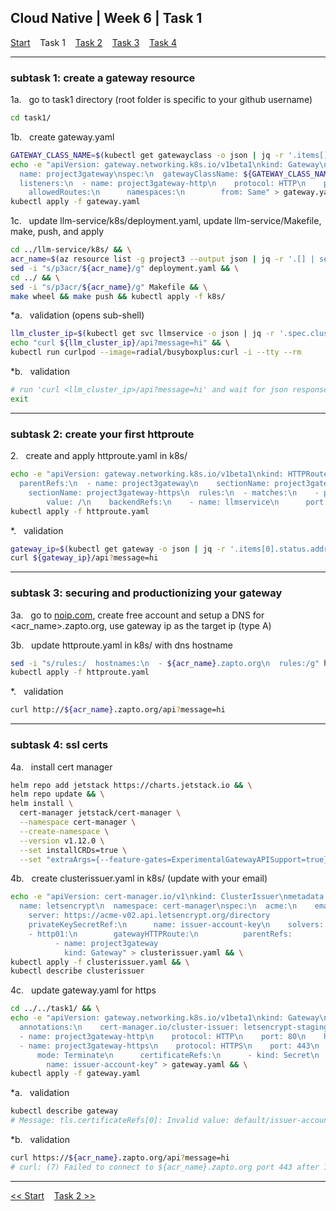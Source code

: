 ## Cloud Native | Week 6 | Task 1

[Start](https://github.com/AFC-AI2C-Cohort-04/coleman-code/blob/main/cloud_native/week_6/start.md)    Task 1    [Task 2](https://github.com/AFC-AI2C-Cohort-04/coleman-code/blob/main/cloud_native/week_6/task_2.md)    [Task 3](https://github.com/AFC-AI2C-Cohort-04/coleman-code/blob/main/cloud_native/week_6/task_3.md)    [Task 4](https://github.com/AFC-AI2C-Cohort-04/coleman-code/blob/main/cloud_native/week_6/task_4.md)

---

### subtask 1: create a gateway resource

1a.   go to task1 directory (root folder is specific to your github username)
``` bash
cd task1/
```

1b.   create gateway.yaml
``` bash
GATEWAY_CLASS_NAME=$(kubectl get gatewayclass -o json | jq -r '.items[].metadata.name') && \
echo -e "apiVersion: gateway.networking.k8s.io/v1beta1\nkind: Gateway\nmetadata:
  name: project3gateway\nspec:\n  gatewayClassName: ${GATEWAY_CLASS_NAME}
  listeners:\n  - name: project3gateway-http\n    protocol: HTTP\n    port: 80
    allowedRoutes:\n      namespaces:\n        from: Same" > gateway.yaml && \
kubectl apply -f gateway.yaml
```

1c.   update llm-service/k8s/deployment.yaml, update llm-service/Makefile, make, push, and apply
``` bash
cd ../llm-service/k8s/ && \
acr_name=$(az resource list -g project3 --output json | jq -r '.[] | select(.type == "Microsoft.ContainerRegistry/registries") | .name') && \
sed -i "s/p3acr/${acr_name}/g" deployment.yaml && \
cd ../ && \
sed -i "s/p3acr/${acr_name}/g" Makefile && \
make wheel && make push && kubectl apply -f k8s/
```

*a.   validation (opens sub-shell)
``` bash
llm_cluster_ip=$(kubectl get svc llmservice -o json | jq -r '.spec.clusterIP') && \
echo "curl ${llm_cluster_ip}/api?message=hi" && \
kubectl run curlpod --image=radial/busyboxplus:curl -i --tty --rm
```

*b.   validation
``` bash
# run 'curl <llm_cluster_ip>/api?message=hi' and wait for json response
exit
```

---

### subtask 2: create your first httproute

2.   create and apply httproute.yaml in k8s/
``` bash
echo -e "apiVersion: gateway.networking.k8s.io/v1beta1\nkind: HTTPRoute\nmetadata:\n  name: project3gateway\nspec:
  parentRefs:\n  - name: project3gateway\n    sectionName: project3gateway-http\n  - name: project3gateway
    sectionName: project3gateway-https\n  rules:\n  - matches:\n    - path:\n        type: PathPrefix
        value: /\n    backendRefs:\n    - name: llmservice\n      port: 80" > httproute.yaml && \
kubectl apply -f httproute.yaml
```

*.   validation
``` bash
gateway_ip=$(kubectl get gateway -o json | jq -r '.items[0].status.addresses[0].value') && \
curl ${gateway_ip}/api?message=hi
```

---

### subtask 3: securing and productionizing your gateway

3a.   go to [noip.com](noip.com), create free account and setup a DNS for <acr_name>.zapto.org, use gateway ip as the target ip (type A)

3b.   update httproute.yaml in k8s/ with dns hostname
``` bash
sed -i "s/rules:/  hostnames:\n  - ${acr_name}.zapto.org\n  rules:/g" httproute.yaml && \
kubectl apply -f httproute.yaml
```

*.   validation
``` bash
curl http://${acr_name}.zapto.org/api?message=hi
```

---

### subtask 4: ssl certs

4a.   install cert manager
``` bash
helm repo add jetstack https://charts.jetstack.io && \
helm repo update && \
helm install \
  cert-manager jetstack/cert-manager \
  --namespace cert-manager \
  --create-namespace \
  --version v1.12.0 \
  --set installCRDs=true \
  --set "extraArgs={--feature-gates=ExperimentalGatewayAPISupport=true}"
```

4b.   create clusterissuer.yaml in k8s/ (update with your email)
``` bash
echo -e "apiVersion: cert-manager.io/v1\nkind: ClusterIssuer\nmetadata:
  name: letsencrypt\n  namespace: cert-manager\nspec:\n  acme:\n    email: <email@domain>
    server: https://acme-v02.api.letsencrypt.org/directory
    privateKeySecretRef:\n      name: issuer-account-key\n    solvers:
    - http01:\n        gatewayHTTPRoute:\n          parentRefs:
          - name: project3gateway
            kind: Gateway" > clusterissuer.yaml && \
kubectl apply -f clusterissuer.yaml && \
kubectl describe clusterissuer
```

4c.   update gateway.yaml for https
``` bash
cd ../../task1/ && \
echo -e "apiVersion: gateway.networking.k8s.io/v1beta1\nkind: Gateway\nmetadata:\n  name: project3gateway
  annotations:\n    cert-manager.io/cluster-issuer: letsencrypt-staging\nspec:\n  gatewayClassName: nginx\n  listeners:
  - name: project3gateway-http\n    protocol: HTTP\n    port: 80\n    hostname: acr0058b77c.zapto.org
  - name: project3gateway-https\n    protocol: HTTPS\n    port: 443\n    hostname: acr0058b77c.zapto.org\n    tls:
      mode: Terminate\n      certificateRefs:\n      - kind: Secret\n        group: \"\"
        name: issuer-account-key" > gateway.yaml && \
kubectl apply -f gateway.yaml
```

*a.   validation
``` bash
kubectl describe gateway
# Message: tls.certificateRefs[0]: Invalid value: default/issuer-account-key: secret type must be "kubernetes.io/tls" not "Opaque"
```

*b.   validation
``` bash
curl https://${acr_name}.zapto.org/api?message=hi
# curl: (7) Failed to connect to ${acr_name}.zapto.org port 443 after 16 ms: Connection refused
```

---

[<< Start](https://github.com/AFC-AI2C-Cohort-04/coleman-code/blob/main/cloud_native/week_6/start.md)    [Task 2 >>](https://github.com/AFC-AI2C-Cohort-04/coleman-code/blob/main/cloud_native/week_6/task_2.md)

